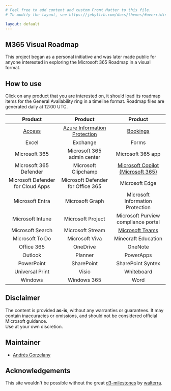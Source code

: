 ```yaml
---
# Feel free to add content and custom Front Matter to this file.
# To modify the layout, see https://jekyllrb.com/docs/themes/#overriding-theme-defaults

layout: default
---
```


## M365 Visual Roadmap
This project began as a personal initiative and was later made public for anyone interested in exploring the Microsoft 365 Roadmap in a visual format.

## How to use
Click on any product that you are interested on, it should load its roadmap items for the General Availability ring in a timeline format.
Roadmap files are generated daily at 12:00 UTC.

| Product | Product | Product |
| :-------------: | :-------------: |:-------------: |
|[Access](./roadmap/access.html) | [Azure Information Protection](./roadmap/azureip.html)| [Bookings](./roadmap/bookings.html)|
|Excel | Exchange| Forms|
|Microsoft 365 | Microsoft 365 admin center| Microsoft 365 app|
|Microsoft 365 Defender | Microsoft Clipchamp| [Microsoft Copilot (Microsoft 365)](./roadmap/Copilot.html)|
|Microsoft Defender for Cloud Apps | Microsoft Defender for Office 365| Microsoft Edge|
|Microsoft Entra | Microsoft Graph| Microsoft Information Protection|
|Microsoft Intune | Microsoft Project| Microsoft Purview compliance portal|
|Microsoft Search | Microsoft Stream| [Microsoft Teams](./roadmap/Teams.html)|
|Microsoft To Do | Microsoft Viva| Minecraft Education|
|Office 365 | OneDrive| OneNote|
|Outlook | Planner| PowerApps|
|PowerPoint | SharePoint| SharePoint Syntex|
|Universal Print | Visio| Whiteboard|
|Windows | Windows 365| Word|

## Disclaimer
The content is provided **as-is**, without any warranties or guarantees. It may contain inaccuracies or omissions, and should not be considered official Microsoft guidance.  
Use at your own discretion.

## Maintainer
- [Andrés Gorzelany](https://www.linkedin.com/in/andresgorzelany/)

## Acknowledgements
This site wouldn't be possible without the great [d3-milestones](https://github.com/walterra/d3-milestones) by [walterra](https://github.com/walterra).
